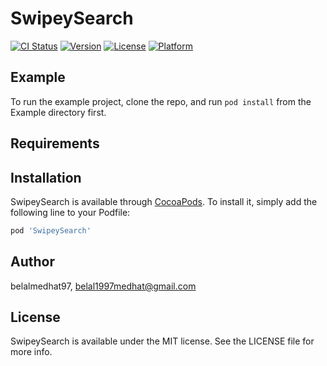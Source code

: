 # SwipeySearch

[![CI Status](https://img.shields.io/travis/belalmedhat97/SwipeySearch.svg?style=flat)](https://travis-ci.org/belalmedhat97/SwipeySearch)
[![Version](https://img.shields.io/cocoapods/v/SwipeySearch.svg?style=flat)](https://cocoapods.org/pods/SwipeySearch)
[![License](https://img.shields.io/cocoapods/l/SwipeySearch.svg?style=flat)](https://cocoapods.org/pods/SwipeySearch)
[![Platform](https://img.shields.io/cocoapods/p/SwipeySearch.svg?style=flat)](https://cocoapods.org/pods/SwipeySearch)

## Example

To run the example project, clone the repo, and run `pod install` from the Example directory first.

## Requirements

## Installation

SwipeySearch is available through [CocoaPods](https://cocoapods.org). To install
it, simply add the following line to your Podfile:

```ruby
pod 'SwipeySearch'
```

## Author

belalmedhat97, belal1997medhat@gmail.com

## License

SwipeySearch is available under the MIT license. See the LICENSE file for more info.
